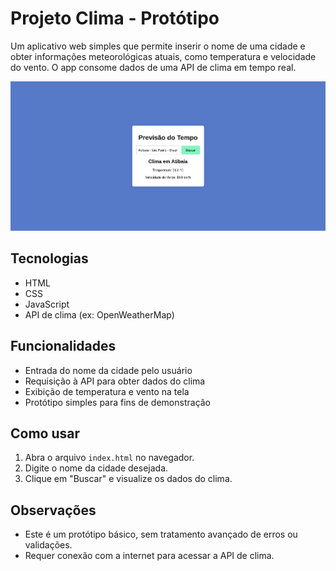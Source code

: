 # Projeto Clima - Protótipo

Um aplicativo web simples que permite inserir o nome de uma cidade e obter informações meteorológicas atuais, como temperatura e velocidade do vento. O app consome dados de uma API de clima em tempo real.

![](./Assets/3.png)

## Tecnologias

- HTML
- CSS
- JavaScript
- API de clima (ex: OpenWeatherMap)

## Funcionalidades

- Entrada do nome da cidade pelo usuário
- Requisição à API para obter dados do clima
- Exibição de temperatura e vento na tela
- Protótipo simples para fins de demonstração

## Como usar

1. Abra o arquivo `index.html` no navegador.
2. Digite o nome da cidade desejada.
3. Clique em "Buscar" e visualize os dados do clima.

## Observações

- Este é um protótipo básico, sem tratamento avançado de erros ou validações.
- Requer conexão com a internet para acessar a API de clima.
